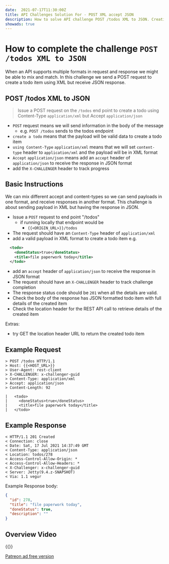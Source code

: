 ```yaml
---
date:  2021-07-17T11:30:00Z
title: API Challenges Solution For - POST XML accept JSON
description: How to solve API challenge POST /todos XML to JSON. Creating a todo with XML and receiving response in JSON.
showads: true
---
```


# How to complete the challenge `POST /todos XML to JSON`

When an API supports multiple formats in request and response we might be able to mix and match.
In this challenge we send a POST request to create a todo item using XML but receive JSON response.

## 	POST /todos XML to JSON

> Issue a POST request on the `/todos` end point to create a todo using Content-Type `application/xml` but Accept `application/json`

- `POST` request means we will send information in the body of the message
    - e.g. `POST /todos` sends to the todos endpoint
- `create a todo` means that the payload will be valid data to create a todo item
- `using Content-Type` `application/xml` means that we will set `content-type` header to `application/xml` and the payload will be in XML format
- `Accept` `application/json` means add an `accept` header of `application/json` to receive the response in JSON format
- add the `X-CHALLENGER` header to track progress


## Basic Instructions

We can mix different accept and content-types so we can send payloads in one format, and receive responses in another format. This challenge is about sending payload in XML but having the response in JSON.

- Issue a `POST` request to end point "/todos"
    - if running locally that endpoint would be
        - `{{<ORIGIN_URL>}}/todos`
- The request should have an `Content-Type` header of `application/xml`
- add a valid payload in XML format to create a todo item e.g.

```xml
  <todo>
    <doneStatus>true</doneStatus>
    <title>file paperwork today</title>
  </todo>
```


- add an `accept` header of `application/json` to receive the response in JSON format
- The request should have an `X-CHALLENGER` header to track challenge completion
- The response status code should be `201` when all the details are valid.
- Check the body of the response has JSON formatted todo item with full details of the created item
- Check the location header for the REST API call to retrieve details of the created item

Extras:

- try GET the location header URL to return the created todo item

## Example Request

~~~~~~~~
> POST /todos HTTP/1.1
> Host: {{<HOST_URL>}}
> User-Agent: rest-client
> X-CHALLENGER: x-challenger-guid
> Content-Type: application/xml
> Accept: application/json
> Content-Length: 92

|   <todo>
|     <doneStatus>true</doneStatus>
|     <title>file paperwork today</title>
|   </todo>
~~~~~~~~

## Example Response

~~~~~~~~
< HTTP/1.1 201 Created
< Connection: close
< Date: Sat, 17 Jul 2021 14:37:49 GMT
< Content-Type: application/json
< Location: todos/278
< Access-Control-Allow-Origin: *
< Access-Control-Allow-Headers: *
< X-Challenger: x-challenger-guid
< Server: Jetty(9.4.z-SNAPSHOT)
< Via: 1.1 vegur
~~~~~~~~

Example Response body:

```json
{
  "id": 278,
  "title": "file paperwork today",
  "doneStatus": true,
  "description": ""
}
```

## Overview Video

{{<youtube-embed key="kfe7VtaV7u0" title="Solution to POST Todo in XML with response in JSON">}}

[Patreon ad free version](https://www.patreon.com/posts/53796838)




